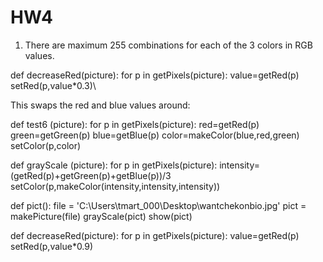 HW4
===

1. There are maximum 255 combinations for each of the 3 colors in RGB
values.

def decreaseRed(picture):
for p in getPixels(picture):
value=getRed(p)
setRed(p,value*0.3)\

This swaps the red and blue values around:

def test6 (picture):
for p in getPixels(picture):
red=getRed(p)
green=getGreen(p)
blue=getBlue(p)
color=makeColor(blue,red,green)
setColor(p,color)

def grayScale (picture):
for p in getPixels(picture):
intensity=(getRed(p)+getGreen(p)+getBlue(p))/3
setColor(p,makeColor(intensity,intensity,intensity))

def pict():
file = 'C:\\Users\\tmart_000\\Desktop\\wantchekonbio.jpg'
pict = makePicture(file)
grayScale(pict)
show(pict)

def decreaseRed(picture):
for p in getPixels(picture):
value=getRed(p)
setRed(p,value*0.9)
